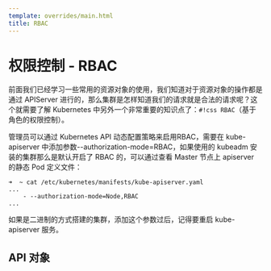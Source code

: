 ```yaml
---
template: overrides/main.html
title: RBAC
---
```


# 权限控制 - RBAC

前面我们已经学习一些常用的资源对象的使用，我们知道对于资源对象的操作都是通过 APIServer 进行的，那么集群是怎样知道我们的请求就是合法的请求呢？这个就需要了解 Kubernetes 中另外一个非常重要的知识点了：`#!css RBAC`（基于角色的权限控制）。

管理员可以通过 Kubernetes API 动态配置策略来启用RBAC，需要在 kube-apiserver 中添加参数--authorization-mode=RBAC，如果使用的 kubeadm 安装的集群那么是默认开启了 RBAC 的，可以通过查看 Master 节点上 apiserver 的静态 Pod 定义文件：

```shell
➜  ~ cat /etc/kubernetes/manifests/kube-apiserver.yaml
...
    - --authorization-mode=Node,RBAC
...
```

如果是二进制的方式搭建的集群，添加这个参数过后，记得要重启 kube-apiserver 服务。

## API 对象

